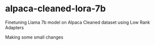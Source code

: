 # alpaca-cleaned-lora-7b
Finetuning Llama 7b model on Alpaca Cleaned dataset using Low Rank Adapters


Making some small changes
